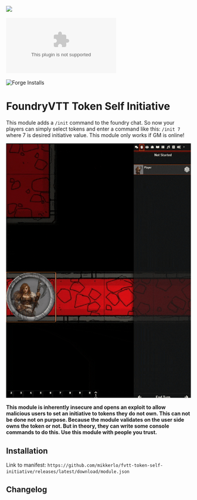 ![](https://img.shields.io/badge/Foundry-v0.7.9-informational)
<!--- Downloads @ Latest Badge -->
<!--- replace <user>/<repo> with your username/repository -->
![Latest Release Download Count](https://img.shields.io/github/downloads/mikkerlo/fvtt-token-self-initiative/latest/module.zip)

<!--- Forge Bazaar Install % Badge -->
<!--- replace <your-module-name> with the `name` in your manifest -->
![Forge Installs](https://img.shields.io/badge/dynamic/json?label=Forge%20Installs&query=package.installs&suffix=%25&url=https%3A%2F%2Fforge-vtt.com%2Fapi%2Fbazaar%2Fpackage%2Fself-player-init&colorB=4aa94a)

# FoundryVTT Token Self Initiative

This module adds a `/init` command to the foundry chat. So now your players can simply select tokens and enter a command like this: `/init 7` where 7 is desired initiative value.
This module only works if GM is online!

![Example](readme_files/fvtt-token-self-init-optimize.gif)

**This module is inherently insecure and opens an exploit to allow malicious users to set an initiative to tokens they do not own.
This can not be done not on purpose. Because the module validates on the user side owns the token or not. But in theory, they can write some console commands to do this. 
Use this module with people you trust.**

## Installation

Link to manifest: `https://github.com/mikkerlo/fvtt-token-self-initiative/releases/latest/download/module.json`

## Changelog

